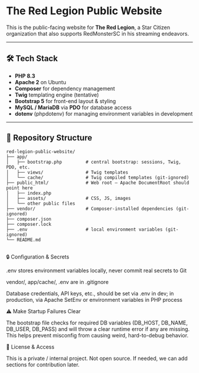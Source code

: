 # The Red Legion Public Website

This is the public-facing website for **The Red Legion**, a Star Citizen organization that also supports RedMonsterSC in his streaming endeavors.

---

## 🛠 Tech Stack

- **PHP 8.3**  
- **Apache 2** on Ubuntu  
- **Composer** for dependency management  
- **Twig** templating engine (tentative) 
- **Bootstrap 5** for front-end layout & styling  
- **MySQL / MariaDB** via **PDO** for database access  
- **dotenv** (phpdotenv) for managing environment variables in development

---

## 📁 Repository Structure

```text
red-legion-public-website/
├── app/
│   ├── bootstrap.php         # central bootstrap: sessions, Twig, PDO, etc.
│   ├── views/                # Twig templates
│   └── cache/                # Twig compiled templates (git-ignored)
├── public_html/              # Web root — Apache DocumentRoot should point here
│   ├── index.php
│   ├── assets/               # CSS, JS, images
│   └── other public files
├── vendor/                   # Composer-installed dependencies (git-ignored)
├── composer.json
├── composer.lock
├── .env                      # local environment variables (git-ignored)
└── README.md
```

##

🔒 Configuration & Secrets

.env stores environment variables locally, never commit real secrets to Git

vendor/, app/cache/, .env are in .gitignore

Database credentials, API keys, etc., should be set via .env in dev; in production, via Apache SetEnv or environment variables in PHP process

⚠️ Make Startup Failures Clear

The bootstrap file checks for required DB variables (DB_HOST, DB_NAME, DB_USER, DB_PASS) and will throw a clear runtime error if any are missing. This helps prevent misconfig from causing weird, hard-to-debug behavior.

📜 License & Access

This is a private / internal project. Not open source.
If needed, we can add sections for contribution later.
